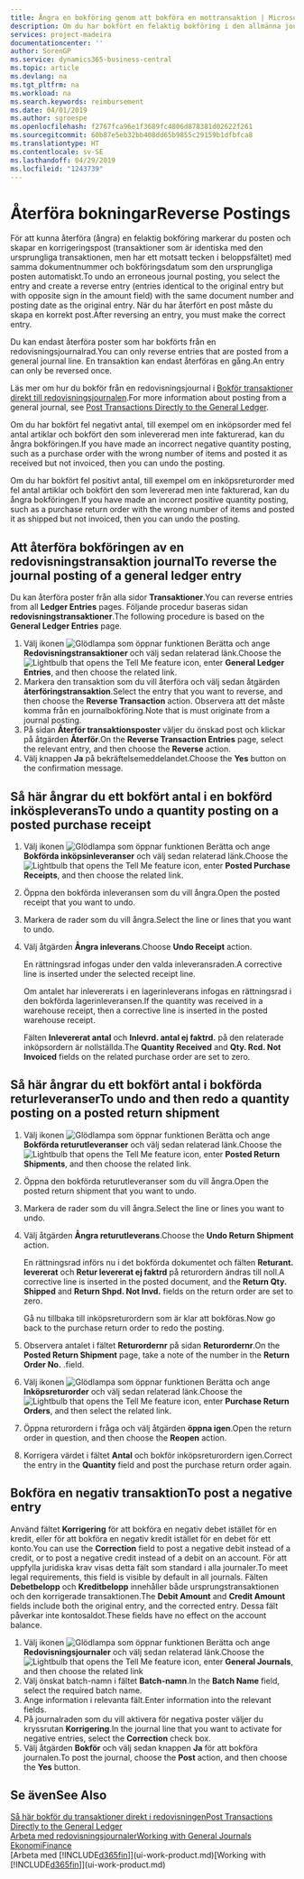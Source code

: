 ```yaml
---
title: Ångra en bokföring genom att bokföra en mottransaktion | Microsoft Docs
description: Om du har bokfört en felaktig bokföring i den allmänna journalen, kan du använda funktionen Återför transaktion för att ångra bokföringen med ett korrekt redovisningsspårning.
services: project-madeira
documentationcenter: ''
author: SorenGP
ms.service: dynamics365-business-central
ms.topic: article
ms.devlang: na
ms.tgt_pltfrm: na
ms.workload: na
ms.search.keywords: reimbursement
ms.date: 04/01/2019
ms.author: sgroespe
ms.openlocfilehash: f2767fca96e1f3689fc4806d878381d02622f261
ms.sourcegitcommit: 60b87e5eb32bb408dd65b9855c29159b1dfbfca8
ms.translationtype: HT
ms.contentlocale: sv-SE
ms.lasthandoff: 04/29/2019
ms.locfileid: "1243739"
---
```

# <a name="reverse-postings"></a><span data-ttu-id="3301d-103">Återföra bokningar</span><span class="sxs-lookup"><span data-stu-id="3301d-103">Reverse Postings</span></span>
<span data-ttu-id="3301d-104">För att kunna återföra (ångra) en felaktig bokföring markerar du posten och skapar en korrigeringspost (transaktioner som är identiska med den ursprungliga transaktionen, men har ett motsatt tecken i beloppsfältet) med samma dokumentnummer och bokföringsdatum som den ursprungliga posten automatiskt.</span><span class="sxs-lookup"><span data-stu-id="3301d-104">To undo an erroneous journal posting, you select the entry and create a reverse entry (entries identical to the original entry but with opposite sign in the amount field) with the same document number and posting date as the original entry.</span></span> <span data-ttu-id="3301d-105">När du har återfört en post måste du skapa en korrekt post.</span><span class="sxs-lookup"><span data-stu-id="3301d-105">After reversing an entry, you must make the correct entry.</span></span>

<span data-ttu-id="3301d-106">Du kan endast återföra poster som har bokförts från en redovisningsjournalrad.</span><span class="sxs-lookup"><span data-stu-id="3301d-106">You can only reverse entries that are posted from a general journal line.</span></span> <span data-ttu-id="3301d-107">En transaktion kan endast återföras en gång.</span><span class="sxs-lookup"><span data-stu-id="3301d-107">An entry can only be reversed once.</span></span>

<span data-ttu-id="3301d-108">Läs mer om hur du bokför från en redovisningsjournal i [Bokför transaktioner direkt till redovisningsjournalen](finance-how-post-transactions-directly.md).</span><span class="sxs-lookup"><span data-stu-id="3301d-108">For more information about posting from a general journal, see [Post Transactions Directly to the General Ledger](finance-how-post-transactions-directly.md).</span></span>

<span data-ttu-id="3301d-109">Om du har bokfört fel negativt antal, till exempel om en inköpsorder med fel antal artiklar och bokfört den som inlevererad men inte fakturerad, kan du ångra bokföringen.</span><span class="sxs-lookup"><span data-stu-id="3301d-109">If you have made an incorrect negative quantity posting, such as a purchase order with the wrong number of items and posted it as received but not invoiced, then you can undo the posting.</span></span>

<span data-ttu-id="3301d-110">Om du har bokfört fel positivt antal, till exempel om en inköpsreturorder med fel antal artiklar och bokfört den som levererad men inte fakturerad, kan du ångra bokföringen.</span><span class="sxs-lookup"><span data-stu-id="3301d-110">If you have made an incorrect positive quantity posting, such as a purchase return order with the wrong number of items and posted it as shipped but not invoiced, then you can undo the posting.</span></span>   

## <a name="to-reverse-the-journal-posting-of-a-general-ledger-entry"></a><span data-ttu-id="3301d-111">Att återföra bokföringen av en redovisningstransaktion journal</span><span class="sxs-lookup"><span data-stu-id="3301d-111">To reverse the journal posting of a general ledger entry</span></span>
<span data-ttu-id="3301d-112">Du kan återföra poster från alla sidor **Transaktioner**.</span><span class="sxs-lookup"><span data-stu-id="3301d-112">You can reverse entries from all **Ledger Entries** pages.</span></span> <span data-ttu-id="3301d-113">Följande procedur baseras sidan **redovisningstransaktioner**.</span><span class="sxs-lookup"><span data-stu-id="3301d-113">The following procedure is based on the **General Ledger Entries** page.</span></span>
1. <span data-ttu-id="3301d-114">Välj ikonen ![Glödlampa som öppnar funktionen Berätta](media/ui-search/search_small.png "Berätta vad du vill göra") och ange **Redovisningstransaktioner** och välj sedan relaterad länk.</span><span class="sxs-lookup"><span data-stu-id="3301d-114">Choose the ![Lightbulb that opens the Tell Me feature](media/ui-search/search_small.png "Tell me what you want to do") icon, enter **General Ledger Entries**, and then choose the related link.</span></span>
2. <span data-ttu-id="3301d-115">Markera den transaktion som du vill återföra och välj sedan åtgärden **återföringstransaktion**.</span><span class="sxs-lookup"><span data-stu-id="3301d-115">Select the entry that you want to reverse, and then choose the **Reverse Transaction** action.</span></span> <span data-ttu-id="3301d-116">Observera att det måste komma från en journalbokföring.</span><span class="sxs-lookup"><span data-stu-id="3301d-116">Note that is must originate from a journal posting.</span></span>
3. <span data-ttu-id="3301d-117">På sidan **Återför transaktionsposter** väljer du önskad post och klickar på åtgärden **Återför**.</span><span class="sxs-lookup"><span data-stu-id="3301d-117">On the **Reverse Transaction Entries** page, select the relevant entry, and then choose the **Reverse** action.</span></span>
4. <span data-ttu-id="3301d-118">Välj knappen **Ja** på bekräftelsemeddelandet.</span><span class="sxs-lookup"><span data-stu-id="3301d-118">Choose the **Yes** button on the confirmation message.</span></span>

## <a name="to-undo-a-quantity-posting-on-a-posted-purchase-receipt"></a><span data-ttu-id="3301d-119">Så här ångrar du ett bokfört antal i en bokförd inköspleverans</span><span class="sxs-lookup"><span data-stu-id="3301d-119">To undo a quantity posting on a posted purchase receipt</span></span>  

1.  <span data-ttu-id="3301d-120">Välj ikonen ![Glödlampa som öppnar funktionen Berätta](media/ui-search/search_small.png "Berätta vad du vill göra") och ange **Bokförda inköpsinleveranser** och välj sedan relaterad länk.</span><span class="sxs-lookup"><span data-stu-id="3301d-120">Choose the ![Lightbulb that opens the Tell Me feature](media/ui-search/search_small.png "Tell me what you want to do") icon, enter **Posted Purchase Receipts**, and then choose the related link.</span></span>  
2.  <span data-ttu-id="3301d-121">Öppna den bokförda inleveransen som du vill ångra.</span><span class="sxs-lookup"><span data-stu-id="3301d-121">Open the posted receipt that you want to undo.</span></span>  
3.  <span data-ttu-id="3301d-122">Markera de rader som du vill ångra.</span><span class="sxs-lookup"><span data-stu-id="3301d-122">Select the line or lines that you want to undo.</span></span>  
4.  <span data-ttu-id="3301d-123">Välj åtgärden **Ångra inleverans**.</span><span class="sxs-lookup"><span data-stu-id="3301d-123">Choose **Undo Receipt** action.</span></span>

    <span data-ttu-id="3301d-124">En rättningsrad infogas under den valda inleveransraden.</span><span class="sxs-lookup"><span data-stu-id="3301d-124">A corrective line is inserted under the selected receipt line.</span></span>  

    <span data-ttu-id="3301d-125">Om antalet har inlevererats i en lagerinleverans infogas en rättningsrad i den bokförda lagerinleveransen.</span><span class="sxs-lookup"><span data-stu-id="3301d-125">If the quantity was received in a warehouse receipt, then a corrective line is inserted in the posted warehouse receipt.</span></span>  

    <span data-ttu-id="3301d-126">Fälten **Inlevererat antal** och **Inlevrd. antal ej faktrd.** på den relaterade inköpsordern är nollställda.</span><span class="sxs-lookup"><span data-stu-id="3301d-126">The **Quantity Received** and **Qty. Rcd. Not Invoiced** fields on the related purchase order are set to zero.</span></span>

## <a name="to-undo-and-then-redo-a-quantity-posting-on-a-posted-return-shipment"></a><span data-ttu-id="3301d-127">Så här ångrar du ett bokfört antal i bokförda returleveranser</span><span class="sxs-lookup"><span data-stu-id="3301d-127">To undo and then redo a quantity posting on a posted return shipment</span></span>

1.  <span data-ttu-id="3301d-128">Välj ikonen ![Glödlampa som öppnar funktionen Berätta](media/ui-search/search_small.png "Berätta vad du vill göra") och ange **Bokförda returutleveranser** och välj sedan relaterad länk.</span><span class="sxs-lookup"><span data-stu-id="3301d-128">Choose the ![Lightbulb that opens the Tell Me feature](media/ui-search/search_small.png "Tell me what you want to do") icon, enter **Posted Return Shipments**, and then choose the related link.</span></span>  
2.  <span data-ttu-id="3301d-129">Öppna den bokförda returutleveranser som du vill ångra.</span><span class="sxs-lookup"><span data-stu-id="3301d-129">Open the posted return shipment that you want to undo.</span></span>
3. <span data-ttu-id="3301d-130">Markera de rader som du vill ångra.</span><span class="sxs-lookup"><span data-stu-id="3301d-130">Select the line or lines you want to undo.</span></span>  

4.  <span data-ttu-id="3301d-131">Välj åtgärden **Ångra returutleverans**.</span><span class="sxs-lookup"><span data-stu-id="3301d-131">Choose the **Undo Return Shipment** action.</span></span>  

    <span data-ttu-id="3301d-132">En rättningsrad införs nu i det bokförda dokumentet och fälten **Returant. levererat** och **Retur levererat ej faktrd** på returordern ändras till noll.</span><span class="sxs-lookup"><span data-stu-id="3301d-132">A corrective line is inserted in the posted document, and the **Return Qty. Shipped** and **Return Shpd. Not Invd.** fields on the return order are set to zero.</span></span>  

    <span data-ttu-id="3301d-133">Gå nu tillbaka till inköpsreturordern som är klar att bokföras.</span><span class="sxs-lookup"><span data-stu-id="3301d-133">Now go back to the purchase return order to redo the posting.</span></span>  

5.  <span data-ttu-id="3301d-134">Observera antalet i fältet **Returordernr** på sidan **Returordernr**.</span><span class="sxs-lookup"><span data-stu-id="3301d-134">On the **Posted Return Shipment** page, take a note of the number in the **Return Order No.**</span></span> <span data-ttu-id="3301d-135">.</span><span class="sxs-lookup"><span data-stu-id="3301d-135">field.</span></span>  
6.  <span data-ttu-id="3301d-136">Välj ikonen ![Glödlampa som öppnar funktionen Berätta](media/ui-search/search_small.png "Berätta vad du vill göra") och ange **Inköpsreturorder** och välj sedan relaterad länk.</span><span class="sxs-lookup"><span data-stu-id="3301d-136">Choose the ![Lightbulb that opens the Tell Me feature](media/ui-search/search_small.png "Tell me what you want to do") icon, enter **Purchase Return Orders**, and then select the related link.</span></span>  
7.  <span data-ttu-id="3301d-137">Öppna returordern i fråga och välj åtgärden **öppna igen**.</span><span class="sxs-lookup"><span data-stu-id="3301d-137">Open the return order in question, and then choose the **Reopen** action.</span></span>  
8.  <span data-ttu-id="3301d-138">Korrigera värdet i fältet **Antal** och bokför inköpsreturordern igen.</span><span class="sxs-lookup"><span data-stu-id="3301d-138">Correct the entry in the **Quantity** field and post the purchase return order again.</span></span>  

## <a name="to-post-a-negative-entry"></a><span data-ttu-id="3301d-139">Bokföra en negativ transaktion</span><span class="sxs-lookup"><span data-stu-id="3301d-139">To post a negative entry</span></span>  
<span data-ttu-id="3301d-140">Använd fältet **Korrigering** för att bokföra en negativ debet istället för en kredit, eller för att bokföra en negativ kredit istället för en debet för ett konto.</span><span class="sxs-lookup"><span data-stu-id="3301d-140">You can use the **Correction** field to post a negative debit instead of a credit, or to post a negative credit instead of a debit on an account.</span></span> <span data-ttu-id="3301d-141">För att uppfylla juridiska krav visas detta fält som standard i alla journaler.</span><span class="sxs-lookup"><span data-stu-id="3301d-141">To meet legal requirements, this field is visible by default in all journals.</span></span> <span data-ttu-id="3301d-142">Fälten **Debetbelopp** och **Kreditbelopp** innehåller både ursprungstransaktionen och den korrigerade transaktionen.</span><span class="sxs-lookup"><span data-stu-id="3301d-142">The **Debit Amount** and **Credit Amount** fields include both the original entry, and the corrected entry.</span></span> <span data-ttu-id="3301d-143">Dessa fält påverkar inte kontosaldot.</span><span class="sxs-lookup"><span data-stu-id="3301d-143">These fields have no effect on the account balance.</span></span>  

1.  <span data-ttu-id="3301d-144">Välj ikonen ![Glödlampa som öppnar funktionen Berätta](media/ui-search/search_small.png "Berätta vad du vill göra") och ange **Redovisningsjournaler** och välj sedan relaterad länk.</span><span class="sxs-lookup"><span data-stu-id="3301d-144">Choose the ![Lightbulb that opens the Tell Me feature](media/ui-search/search_small.png "Tell me what you want to do") icon, enter **General Journals**, and then choose the related link</span></span>  
2.  <span data-ttu-id="3301d-145">Välj önskat batch-namn i fältet **Batch-namn**.</span><span class="sxs-lookup"><span data-stu-id="3301d-145">In the **Batch Name** field, select the required batch name.</span></span>  
3.  <span data-ttu-id="3301d-146">Ange information i relevanta fält.</span><span class="sxs-lookup"><span data-stu-id="3301d-146">Enter information into the relevant fields.</span></span>  
4.  <span data-ttu-id="3301d-147">På journalraden som du vill aktivera för negativa poster väljer du kryssrutan **Korrigering**.</span><span class="sxs-lookup"><span data-stu-id="3301d-147">In the journal line that you want to activate for negative entries, select the **Correction** check box.</span></span>  
5.  <span data-ttu-id="3301d-148">Välj åtgärden **Bokför** och välj sedan knappen **Ja** för att bokföra journalen.</span><span class="sxs-lookup"><span data-stu-id="3301d-148">To post the journal, choose the **Post** action, and then choose the **Yes** button.</span></span>

## <a name="see-also"></a><span data-ttu-id="3301d-149">Se även</span><span class="sxs-lookup"><span data-stu-id="3301d-149">See Also</span></span>
[<span data-ttu-id="3301d-150">Så här bokför du transaktioner direkt i redovisningen</span><span class="sxs-lookup"><span data-stu-id="3301d-150">Post Transactions Directly to the General Ledger</span></span>](finance-how-post-transactions-directly.md)  
[<span data-ttu-id="3301d-151">Arbeta med redovisningsjournaler</span><span class="sxs-lookup"><span data-stu-id="3301d-151">Working with General Journals</span></span>](ui-work-general-journals.md)  
[<span data-ttu-id="3301d-152">Ekonomi</span><span class="sxs-lookup"><span data-stu-id="3301d-152">Finance</span></span>](finance.md)  
<span data-ttu-id="3301d-153">[Arbeta med [!INCLUDE[d365fin](includes/d365fin_md.md)]](ui-work-product.md)</span><span class="sxs-lookup"><span data-stu-id="3301d-153">[Working with [!INCLUDE[d365fin](includes/d365fin_md.md)]](ui-work-product.md)</span></span>  
